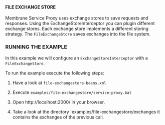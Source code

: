 #### FILE EXCHANGE STORE

Membrane Service Proxy uses exchange stores to save requests and responses. Using the ExchangeStoreInterceptor you can plugin different exchange stores. Each exchange store implements a different storing strategy. The `FileExchangeStore` saves exchanges into the file system.

     
### RUNNING THE EXAMPLE

In this example we will configure an `ExchangeStoreInterceptor` with a `FileExchangeStore`. 

To run the example execute the following steps:

1. Have a look at `file-exchangestore-beans.xml`

2. Execute `examples/file-exchangestore/service-proxy.bat`

3. Open http://localhost:2000/ in your browser.

4. Take a look at the directory `examples/file-exchangestore/exchanges it contains the exchanges of the previous call.
